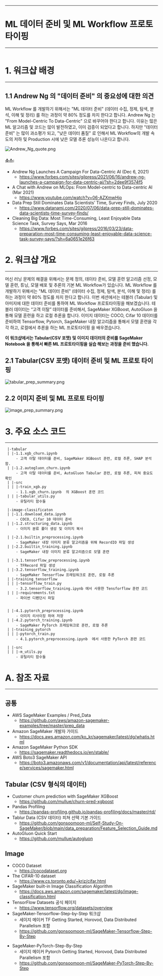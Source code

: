 
---
# ML 데이터 준비 및 ML Workflow 프로토 타이핑
---
<pre></pre>
# 1. 워크샵 배경
---
## 1.1 Andrew Ng 의 **"데이터 준비"** 의 중요성에 대한 의견
 ML Workflow 를 개발하기 위해서는 "ML 데이터 준비" (데이터 수집, 정제, 탐색, 분석, 이해 및 정리) 를 하는 과정이 약 80% 정도를 
차지 한다고 합니다. Andrew Ng 는 "From Model-Centric To Data-Centric" 으로 바꾸어야 한다고 합니다. 이유는 많은 ML 알고리즘 및 코드는 많이 발전하였고, 이미 검증이 되었다고 합니다. 하지만 "데이터 준비" 는 많이 과소평가 되고, "낮은 데이터 품질" 로 인해서 ML Workflow의 개발 속도의 저하 및 Production 시에 낮은 모델 추론 성능이 나온다고 합니다.



![Andrew_Ng_quote.png](img/Andrew_Ng_quote.png)

#### 소스:
- Andrew Ng Launches A Campaign For Data-Centric AI (Dec 6, 2021)
    - https://www.forbes.com/sites/gilpress/2021/06/16/andrew-ng-launches-a-campaign-for-data-centric-ai/?sh=2dee9f3574f5
- A Chat with Andrew on MLOps: From Model-centric to Data-centric AI (Mar 2021)
    - https://www.youtube.com/watch?v=06-AZXmwHjo
- Data Prep Still Dominates Data Scientists’ Time, Survey Finds, July 2020
    - https://www.datanami.com/2020/07/06/data-prep-still-dominates-data-scientists-time-survey-finds/
- Cleaning Big Data: Most Time-Consuming, Least Enjoyable Data Science Task, Survey Says, Mar 2016
    - https://www.forbes.com/sites/gilpress/2016/03/23/data-preparation-most-time-consuming-least-enjoyable-data-science-task-survey-says/?sh=6a0651e26f63


# 2. 워크샵 개요
---
머신 러닝 문제의 해결을 위해서는 문제 정의, 데이타 준비, 모델 훈련 알고리즘 선정, 모델 훈련, 튜닝, 모델 배포 및 추론의 기본 ML Workflow가 있습니다.  ML Workflow 를 개발하기 위해서는 "ML 데이터 준비" (데이터 수집, 정제, 탐색, 분석, 이해 및 정리) 를 하는 과정이 약 80% 정도를 차지 한다고 합니다. 이번 세션에서는 테블러 (Tabular) 및 아미지에 대한  데이터 준비를 통하여 ML Workflow 프로토타이핑을 해보겠습니다. 테블러 데이터는 “고객 이탈” 데이터를 준비해서, SageMaker XGBoost, AutoGluon 을 통해 모델 훈련을 하고 로컬 추론을 합니다. 이미지 데이터는 COCO, Cifar 10 데이터를 준비하여 Tensorflow, Pytorch, SageMaker 내장 알고리즘을 통해서 모델 훈련을 각각 하고, 로컬에서 추론을 하는 ML 프로토타이핑 을 배우겠습니다.


 **이 워크샵에서는 Tabular(CSV 포맷) 및 이미지 데이터의 준비를 SageMaker Notebook 을 통해서 빠른 ML 프로토타이핑을 실습 해보는 과정을 준비 했습니다.**


    


## 2.1 Tabular(CSV 포맷) 데이터 준비 및 ML 프로토 타이핑
![tabular_prep_summary.png](img/tabular_prep_summary.png)

## 2.2 이미지 준비 및 ML 프로토 타이핑
![image_prep_summary.png](img/image_prep_summary.png)

# 3. 주요 소스 코드
---

```
 |-tabular
 | |-1.1.xgb_churn.ipynb 
     - 고객 이탈 데이터를 준비, SageMaker XGBoost 훈련, 로컬 추론, SHAP 분석 함.
 | |-1.2.autogluon_churn.ipynb
     - 고객 이탈 데이터를 준비, AutoGluon Tabular 훈련, 로컬 추론, 피쳐 중요도 확인
 | |-src
 | | |-train_xgb.py
     - 1.1.xgb_churn.ipynb  의 XGBoost 훈련 코드
 | | |-tabular_utils.py
     - 유틸리티 함수들

 |-image-classificaton
 | |-1.1.download_data.ipynb
     - COCO, Cifar 10 데이터 준비
 | |-1.2.structuring_data.ipynb
     - 이미지 분류 폴더 생성 및 이미지 복사
     
 | |-2.1.builtin_preprocessing.ipynb 
     - SageMaker 내장 이미지 분류 알고리즘을 위해 RecordIO 파일 생성
 | |-2.2.builtin_training.ipynb 
     - SageMaker 내장 이미지 분류 알고리즘으로 모델 훈련
     
 | |-3.1.tensorflow_preprocessing.ipynb 
     - TFRecord 파일 생성
 | |-3.2.tensorflow_training.ipynb 
     - SageMaker Tensorflow 프레임워크로 훈련, 로컬 추론
 | |-training_tensorflow
 | | |-tensorflow_train.py
     - 3.2.tensorflow_training.ipynb 에서 사용한 Tensforflow 훈련 코드
 | | |-requirements.txt     
     - 파이썬 디펜던시 파일

     
 | |-4.1.pytorch_preprocessing.ipynb 
     - 이미지 리사이징 하여 저장
 | |-4.2.pytorch_training.ipynb
     - SageMaker PyTorch 프레임워크로 훈련, 로컬 추론      
 | |-training_pytorch
 | | |-pytorch_train.py
     - 4.1.pytorch_preprocessing.ipynb  에서 사용한 PyTorch 훈련 코드
     
 | |-src
 | | |-m_utils.py
     - 유틸리티 함수들
``` 

# A. 참조 자료
---
## 공통
- AWS SageMaker Examples / Pred_Data
    - https://github.com/aws/amazon-sagemaker-examples/tree/master/prep_data
- Amazon SageMaker 개발자 가이드
    - https://docs.aws.amazon.com/ko_kr/sagemaker/latest/dg/whatis.html
- Amazon SageMaker Python SDK
    - https://sagemaker.readthedocs.io/en/stable/
- AWS Boto3 SageMaker API
    - https://boto3.amazonaws.com/v1/documentation/api/latest/reference/services/sagemaker.html
    


## Tabular (CSV 형식의 데이터)
- Customer churn prediction with SageMaker XGBoost
    - https://github.com/mullue/churn-pred-xgboost
- Pandas Profiling
    - https://pandas-profiling.github.io/pandas-profiling/docs/master/rtd/
- Tablur Data (CSV 데이터) 피쳐 선택 기본 가이드
    - https://github.com/gonsoomoon-ml/Self-Study-On-SageMaker/blob/main/data_preparation/Feature_Selection_Guide.md
- AutoGluon Quick Start
    - https://github.com/mullue/autogluon




## Image
- COCO Dataset
    - https://cocodataset.org
- The CIFAR-10 dataset
    - https://www.cs.toronto.edu/~kriz/cifar.html
- SageMaker built-in Image Classification Algorithm
    - https://docs.aws.amazon.com/sagemaker/latest/dg/image-classification.html    
- TensorFlow Datasets 공식 페이지
    - https://www.tensorflow.org/datasets/overview
- SageMaker-Tensorflow-Step-by-Step 워크샵 
    - 세이지 메이커 TF Getting Started, Horovod, Data Distributed Parallelism 포함
    - https://github.com/gonsoomoon-ml/SageMaker-Tensorflow-Step-By-Step    
* SageMaker-PyTorch-Step-By-Step
    * 세이지 메이커 Pytorch Getting Started, Horovod, Data Distributed Parallelism 포함
    * https://github.com/gonsoomoon-ml/SageMaker-PyTorch-Step-By-Step

    

    